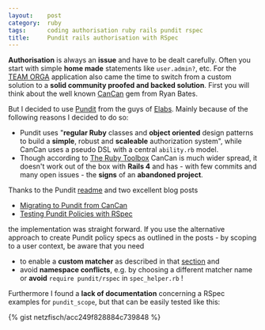 ```yaml
---
layout:    post
category:  ruby
tags:      coding authorisation ruby rails pundit rspec
title:     Pundit rails authorisation with RSpec
---
```

**Authorisation** is always an **issue** and have to be dealt carefully. Often
you start with simple **home made** statements like `user.admin?`, etc. For the
[TEAM ORGA][1] application also came the time to switch from a custom solution
to a **solid community proofed and backed solution**. First you will think about
the well known [CanCan][2] gem from Ryan Bates.

But I decided to use [Pundit][3] from the guys of [Elabs][4]. Mainly because of
the following reasons I decided to do so:

* Pundit uses "**regular Ruby** classes and **object oriented** design patterns
  to build a **simple**, robust and **scaleable** authorization system", while
  CanCan uses a pseudo DSL with a central `ability.rb` model.
* Though according to [The Ruby Toolbox][5] CanCan is much wider spread, it
  doesn't work out of the box with **Rails 4** and has - with few commits and
  many open issues - the **signs** of an **abandoned project**.

Thanks to the Pundit [readme][6] and two excellent blog posts

* [Migrating to Pundit from CanCan][7]
* [Testing Pundit Policies with RSpec][8]

the implementation was straight forward. If you use the alternative approach to
create Pundit policy specs as outlined in the posts - by scoping to a user
context, be aware that you need

* to enable a **custom matcher** as described in that [section][9] and
* avoid **namespace conflicts**, e.g. by choosing a different matcher name or
  **avoid** `require pundit/rspec` in `spec_helper.rb` !

Furthermore I found a **lack of documentation** concerning a RSpec examples for
`pundit_scope`, but that can be easily tested like this:

{% gist netzfisch/acc249f828884c739848 %}

[1]: https://github.com/netzfisch/teamorga/
[2]: https://github.com/ryanb/cancan/
[3]: https://github.com/elabs/pundit
[4]: http://www.elabs.se/
[5]: https://www.ruby-toolbox.com/categories/rails_authorization/
[6]: https://github.com/elabs/pundit/blob/master/README.md
[7]: http://blog.carbonfive.com/2013/10/21/migrating-to-pundit-from-cancan/
[8]: http://thunderboltlabs.com/blog/2013/03/27/testing-pundit-policies-with-rspec/
[9]: http://thunderboltlabs.com/blog/2013/03/27/testing-pundit-policies-with-rspec#a-custom-matcher-for-pundit
